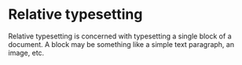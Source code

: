 # Relative typesetting

Relative typesetting is concerned with typesetting a single block of a document.
A block may be something like a simple text paragraph, an image, etc.
